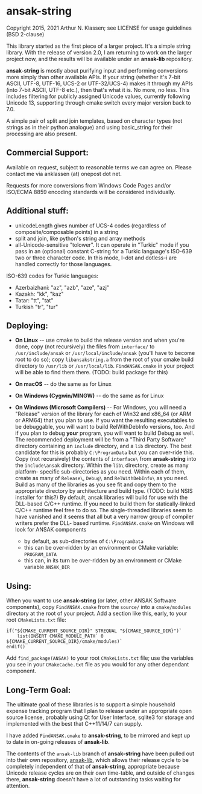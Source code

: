 ansak-string
============

Copyright 2015, 2021 Arthur N. Klassen; see LICENSE for usage guidelines (BSD 2-clause)

This library started as the first piece of a larger project. It's a simple string library. With the release of version 2.0, I am returning to work on the larger project now, and the results will be available under an **ansak-lib** repository.

**ansak-string** is mostly about purifying input and performing conversions more simply than other available APIs. If your string (whether it's 7-bit ASCII, UTF-8, UTF-16, UCS-2 or UTF-32/UCS-4) makes it through my APIs (into 7-bit ASCII, UTF-8 etc.), then that's what it is. No more, no less. This includes filtering for publicly assigned Unicode values, currently following Unicode 13, supporting through cmake switch every major version back to 7.0.

A simple pair of split and join templates, based on character types (not strings as in their python analogue) and using basic\_string for their processing are also present.

Commercial Support:
-------------------

Available on request, subject to reasonable terms we can agree on. Please contact me via anklassen (at) onepost dot net.

Requests for more conversions from Windows Code Pages and/or ISO/ECMA 8859 encoding standards will be considered individually.

Additional stuff:
-----------------

* unicodeLength gives number of UCS-4 codes (regardless of composite/composable points) in a string
* split and join, like python's string and array methods
* all-Unicode-sensitive "tolower". It can operate in "Turkic" mode if you pass in an (optional) constant C-string for a Turkic language's ISO-639 two or three character code. In this mode, I-dot and dotless-i are handled correctly for those languages.

ISO-639 codes for Turkic languages:

* Azerbaizhani: "az", "azb", "aze", "azj"
* Kazakh: "kk", "kaz"
* Tatar: "tt", "tat"
* Turkish "tr", "tur"

Deploying:
----------

* **On Linux** -- use cmake to build the release version and when you're done, copy (not recursively)
  the files from `interface/` to `/usr/include/ansak` or
  `/usr/local/include/ansak` (you'll have to become root to do so); copy
  `libansakstring.a` from the root of your cmake build directory to `/usr/lib`
  or `/usr/local/lib`.  `FindANSAK.cmake` in your project will be able to find them there.
  (TODO: build package for this)

* **On macOS** -- do the same as for Linux

* **On Windows (Cygwin/MINGW)** -- do the same as for Linux

* **On Windows (Microsoft Compilers)** -- For Windows, you will need a
  "Release" version of the library for each of Win32 and x86\_64 (or ARM or ARM64) that you plan
  to use. If you want the resulting executables to be debuggable, you will want
  to build RelWithDebInfo versions, too. And if you plan to debug **your**
  program, you will want to build Debug as well.
  The recommended deployment will be from a "Third Party Software" directory
  containing an `include` directory, and a `lib` directory. The best candidate
  for this is probably `C:\ProgramData` but you can over-ride this.
  Copy (not recursively) the contents of `interface\` from **ansak-string** into the
  `include\ansak` directory. Within the `lib\` directory, create as many platform-
  specific sub-directories as you need. Within each of them, create as many of
  `Release\`, `Debug\` and `RelWithDebInfo\` as  you need. Build as many of
  the libraries as you see fit and copy them to the appropriate directory
  by architecture and build type. (TODO: build NSIS installer for this?)
  By default, ansak libraries will build for use with the DLL-based C/C++
  runtime. If you need to build them for statically-linked C/C++ runtime feel
  free to do so. The single-threaded libraries seem to have vanished and it
  seems that all but a very narrow group of compiler writers prefer the DLL-
  based runtime.
  `FindANSAK.cmake` on Windows will look for ANSAK components
  * by default, as sub-directories of `C:\ProgramData`
  * this can be over-ridden by an environment or CMake variable: `PROGRAM_DATA`
  * this can, in its turn be over-ridden by an environment or CMake variable `ANSAK_DIR`

Using:
------

When you want to use **ansak-string** (or later, other ANSAK Software components), copy `FindANSAK.cmake`
from the `source/` into a `cmake/modules` directory at the root of your project. 
Add a section like this, early, to your root `CMakeLists.txt` file:
```
if("${CMAKE_CURRENT_SOURCE_DIR}" STREQUAL "${CMAKE_SOURCE_DIR}")`
    list(INSERT CMAKE_MODULE_PATH` 0 ${CMAKE_CURRENT_SOURCE_DIR}/cmake/modules)`
endif()
```
Add `find_package(ANSAK)` to your root `CMakeLists.txt` file; use the
variables you see in your `CMakeCache.txt` file as you would for any other
dependant component.

Long-Term Goal:
---------------

The ultimate goal of these libraries is to support a simple household expense
tracking program that I plan to release under an appropriate open source
license, probably using Qt for User Interface, sqlite3 for storage and
implemented with the best that C++11/14/7 can supply.

I have added `FindANSAK.cmake` to **ansak-string**, to be mirrored and kept up
to date in on-going releases of **ansak-lib**.

The contents of the `ansak-lib` branch of **ansak-string** have been pulled out into
their own repository, [ansak-lib](https://github.com/ANSAKsoftware/ansak-lib), which
allows their release cycle to be completely independent of that of **ansak-string**,
appropriate because Unicode release cycles are on their own time-table, and outside
of changes there, **ansak-string** doesn't have a lot of outstanding tasks waiting
for attention.
